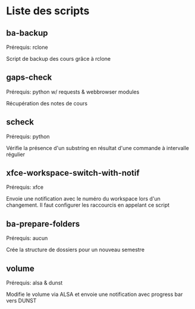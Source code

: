 # Liste des scripts

## ba-backup 
Prérequis: rclone

Script de backup des cours grâce à rclone

## gaps-check
Prérequis: python w/ requests & webbrowser modules

Récupération des notes de cours 

## scheck

Prérequis: python

Vérifie la présence d'un substring en résultat d'une commande à intervalle régulier

## xfce-workspace-switch-with-notif

Prérequis: xfce

Envoie une notification avec le numéro du workspace lors d'un changement. Il faut configurer les raccourcis en appelant ce script

## ba-prepare-folders
Prérequis: aucun

Crée la structure de dossiers pour un nouveau semestre

## volume

Prérequis: alsa & dunst

Modifie le volume via ALSA et envoie une notification avec progress bar vers DUNST

